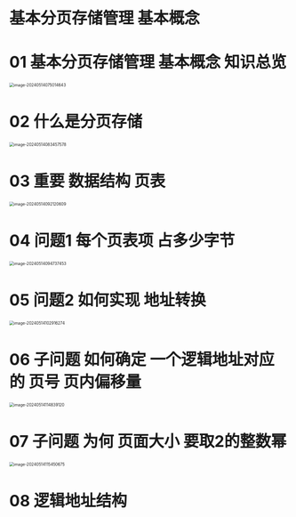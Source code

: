 # 基本分页存储管理 基本概念



# 01 基本分页存储管理 基本概念 知识总览

<img src="https://cvp.oss-cn-shanghai.aliyuncs.com/picgo/202405140750738.png" alt="image-20240514075014643" style="zoom:50%;" />



# 02 什么是分页存储

<img src="https://cvp.oss-cn-shanghai.aliyuncs.com/picgo/202405140834811.png" alt="image-20240514083457578" style="zoom:50%;" />



# 03  重要 数据结构 页表

<img src="https://cvp.oss-cn-shanghai.aliyuncs.com/picgo/202405140921751.png" alt="image-20240514092120609" style="zoom:50%;" />



# 04 问题1 每个页表项 占多少字节

<img src="https://cvp.oss-cn-shanghai.aliyuncs.com/picgo/202405140947666.png" alt="image-20240514094737453" style="zoom:50%;" />



# 05 问题2 如何实现 地址转换

<img src="https://cvp.oss-cn-shanghai.aliyuncs.com/picgo/202405141029413.png" alt="image-20240514102916274" style="zoom:50%;" />



# 06 子问题 如何确定 一个逻辑地址对应的 页号 页内偏移量

<img src="https://cvp.oss-cn-shanghai.aliyuncs.com/picgo/202405141148487.png" alt="image-20240514114839120" style="zoom:50%;" />



# 07 子问题 为何 页面大小 要取2的整数幂

<img src="https://cvp.oss-cn-shanghai.aliyuncs.com/picgo/202405141154747.png" alt="image-20240514115450675" style="zoom: 50%;" />



# 08 逻辑地址结构

